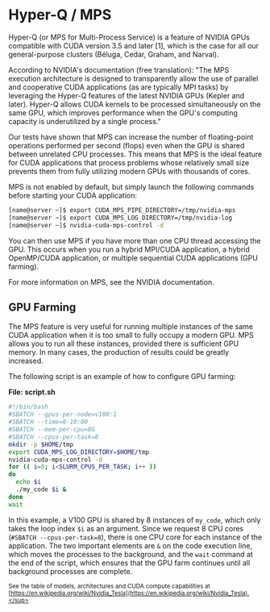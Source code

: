 # Hyper-Q / MPS

Hyper-Q (or MPS for Multi-Process Service) is a feature of NVIDIA GPUs compatible with CUDA version 3.5 and later [1], which is the case for all our general-purpose clusters (Béluga, Cedar, Graham, and Narval).

According to NVIDIA's documentation (free translation):  "The MPS execution architecture is designed to transparently allow the use of parallel and cooperative CUDA applications (as are typically MPI tasks) by leveraging the Hyper-Q features of the latest NVIDIA GPUs (Kepler and later). Hyper-Q allows CUDA kernels to be processed simultaneously on the same GPU, which improves performance when the GPU's computing capacity is underutilized by a single process."

Our tests have shown that MPS can increase the number of floating-point operations performed per second (flops) even when the GPU is shared between unrelated CPU processes. This means that MPS is the ideal feature for CUDA applications that process problems whose relatively small size prevents them from fully utilizing modern GPUs with thousands of cores.

MPS is not enabled by default, but simply launch the following commands before starting your CUDA application:

```bash
[name@server ~]$ export CUDA_MPS_PIPE_DIRECTORY=/tmp/nvidia-mps
[name@server ~]$ export CUDA_MPS_LOG_DIRECTORY=/tmp/nvidia-log
[name@server ~]$ nvidia-cuda-mps-control -d
```

You can then use MPS if you have more than one CPU thread accessing the GPU. This occurs when you run a hybrid MPI/CUDA application, a hybrid OpenMP/CUDA application, or multiple sequential CUDA applications (GPU farming).

For more information on MPS, see the NVIDIA documentation.


## GPU Farming

The MPS feature is very useful for running multiple instances of the same CUDA application when it is too small to fully occupy a modern GPU. MPS allows you to run all these instances, provided there is sufficient GPU memory. In many cases, the production of results could be greatly increased.

The following script is an example of how to configure GPU farming:

**File: script.sh**

```bash
#!/bin/bash
#SBATCH --gpus-per-node=v100:1
#SBATCH --time=0-10:00
#SBATCH --mem-per-cpu=8G
#SBATCH --cpus-per-task=8
mkdir -p $HOME/tmp
export CUDA_MPS_LOG_DIRECTORY=$HOME/tmp
nvidia-cuda-mps-control -d
for (( i=0; i<SLURM_CPUS_PER_TASK; i++ ))
do
  echo $i
  ./my_code $i &
done
wait
```

In this example, a V100 GPU is shared by 8 instances of `my_code`, which only takes the loop index `$i` as an argument. Since we request 8 CPU cores (`#SBATCH --cpus-per-task=8`), there is one CPU core for each instance of the application. The two important elements are `&` on the code execution line, which moves the processes to the background, and the `wait` command at the end of the script, which ensures that the GPU farm continues until all background processes are complete.

<sup>See the table of models, architectures and CUDA compute capabilities at [https://en.wikipedia.org/wiki/Nvidia_Tesla](https://en.wikipedia.org/wiki/Nvidia_Tesla).</sup>
